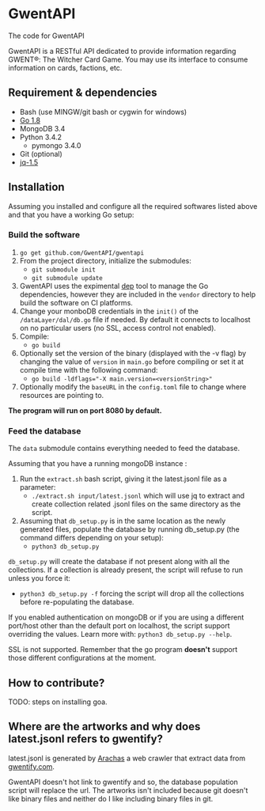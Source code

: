 # GwentAPI
The code for GwentAPI

GwentAPI is a RESTful API dedicated to provide information regarding GWENT®: The Witcher Card Game. You may use its interface to consume information on cards, factions, etc.

## Requirement & dependencies

* Bash (use MINGW/git bash or cygwin for windows)
* [Go 1.8](https://golang.org/dl/)
* MongoDB 3.4
* Python 3.4.2
    * pymongo 3.4.0
* Git (optional)
* [jq-1.5](https://stedolan.github.io/jq/)

## Installation

Assuming you installed and configure all the required softwares listed above and that you have a working Go setup:

### Build the software
1. ``go get github.com/GwentAPI/gwentapi``
2. From the project directory, initialize the submodules:
    * ``git submodule init``
    * ``git submodule update``
3. GwentAPI uses the expimental [dep](https://github.com/golang/dep) tool to manage the Go dependencies, however they are included in the ``vendor`` directory to help build the software on CI platforms.
4. Change your monboDB credentials in the ``init()`` of the ``/dataLayer/dal/db.go`` file if needed. By default it connects to localhost on no particular users (no SSL, access control not enabled).
5. Compile:
    * ``go build``
6. Optionally set the version of the binary (displayed with the -v flag) by changing the value of ``version`` in ``main.go`` before compiling or set it at compile time with the following command:
    * ``go build -ldflags="-X main.version=<versionString>" ``
7. Optionally modify the ``baseURL`` in the ``config.toml`` file to change where resources are pointing to.

**The program will run on port 8080 by default.**
    
### Feed the database

The ``data`` submodule contains everything needed to feed the database.

Assuming that you have a running mongoDB instance :

1. Run the ``extract.sh`` bash script, giving it the latest.jsonl file as a parameter:
    * ``./extract.sh input/latest.jsonl`` which will use jq to extract and create collection related .jsonl files on the same directory as the script.
2. Assuming that ``db_setup.py`` is in the same location as the newly generated files, populate the database by running db_setup.py (the command differs depending on your setup):
    * ``python3 db_setup.py``
    
``db_setup.py`` will create the database if not present along with all the collections. If a collection is already present, the script will refuse to run unless you force it:
* ``python3 db_setup.py -f`` forcing the script will drop all the collections before re-populating the database.

If you enabled authentication on mongoDB or if you are using a different port/host other than the default port on localhost, the script support overriding the values. Learn more with:
``python3 db_setup.py --help``.

SSL is not supported. Remember that the go program **doesn't** support those different configurations at the moment.


## How to contribute?

TODO: steps on installing goa.

## Where are the artworks and why does latest.jsonl refers to gwentify?

latest.jsonl is generated by [Arachas](https://github.com/GwentAPI/arachas) a web crawler that extract data from [gwentify.com](http://gwentify.com).

GwentAPI doesn't hot link to gwentify and so, the database population script will replace the url. The artworks isn't included because git doesn't like binary files and neither do I like including binary files in git.